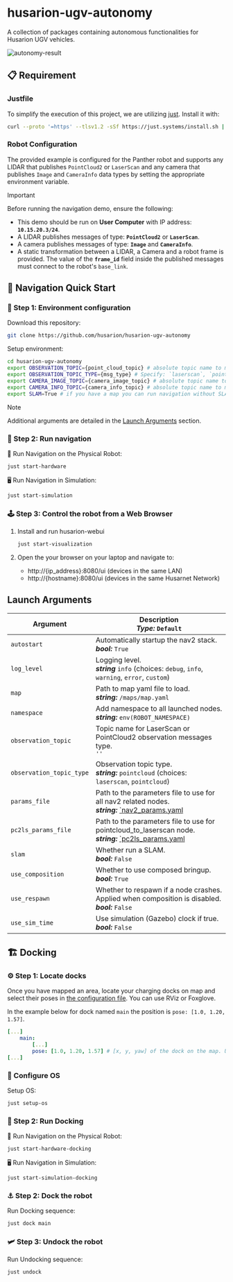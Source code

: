 # husarion-ugv-autonomy

A collection of packages containing autonomous functionalities for Husarion UGV vehicles.

![autonomy-result](https://github-readme-figures.s3.eu-central-1.amazonaws.com/panther/husarion_ugv/husarion_ugv_autonomy.gif)

## 📋 Requirement

### Justfile

To simplify the execution of this project, we are utilizing [just](https://github.com/casey/just). Install it with:

```bash
curl --proto '=https' --tlsv1.2 -sSf https://just.systems/install.sh | sudo bash -s -- --to /usr/bin
```

### Robot Configuration

The provided example is configured for the Panther robot and supports any LIDAR that publishes `PointCloud2` or `LaserScan` and any camera that publishes `Image` and `CameraInfo` data types by setting the appropriate environment variable.

> [!IMPORTANT]
> Before running the navigation demo, ensure the following:
>
> - This demo should be run on **User Computer** with IP address: **`10.15.20.3/24`**.
> - A LIDAR publishes messages of type: **`PointCloud2`** or **`LaserScan`**.
> - A camera publishes messages of type: **`Image`** and **`CameraInfo`**.
> - A static transformation between a LIDAR, a Camera and a robot frame is provided. The value of the **`frame_id`** field inside the published messages must connect to the robot's `base_link`.

## 🚀 Navigation Quick Start

### 🔧 Step 1: Environment configuration

Download this repository:

```bash
git clone https://github.com/husarion/husarion-ugv-autonomy
```

Setup environment:

```bash
cd husarion-ugv-autonomy
export OBSERVATION_TOPIC={point_cloud_topic} # absolute topic name to match your LIDAR pointcloud2 topic (e.g. /scan)
export OBSERVATION_TOPIC_TYPE={msg_type} # Specify: `laserscan`, `pointcloud`
export CAMERA_IMAGE_TOPIC={camera_image_topic} # absolute topic name to match your camera image topic (e. g. /camera/color/image_raw)
export CAMERA_INFO_TOPIC={camera_info_topic} # absolute topic name to match your camera info topic (e. g. /camera/camera_info)
export SLAM=True # if you have a map you can run navigation without SLAM
```

> [!NOTE]
> Additional arguments are detailed in the [Launch Arguments](#launch-arguments) section.

### 🧭 Step 2: Run navigation

🤖 Run Navigation on the Physical Robot:

```bash
just start-hardware
```

🖥️ Run Navigation in Simulation:

```bash
just start-simulation
```

### 🕹️ Step 3: Control the robot from a Web Browser

1. Install and run husarion-webui

    ```bash
    just start-visualization
    ```

2. Open the your browser on your laptop and navigate to:

    - http://{ip_address}:8080/ui (devices in the same LAN)
    - http://{hostname}:8080/ui (devices in the same Husarnet Network)

## Launch Arguments

| Argument                 | Description <br/> ***Type:*** `Default`                                                               |
| ------------------------ | ----------------------------------------------------------------------------------------------------- |
| `autostart`              | Automatically startup the nav2 stack. <br/> ***bool:*** `True`                                        |
| `log_level`              | Logging level. <br/> ***string*** `info` (choices: `debug`, `info`, `warning`, `error`, `custom`)     |
| `map`                    | Path to map yaml file to load. <br/> ***string:*** `/maps/map.yaml`                                   |
| `namespace`              | Add namespace to all launched nodes. <br/> ***string:*** `env(ROBOT_NAMESPACE)`                       |
| `observation_topic`      | Topic name for LaserScan or PointCloud2 observation messages type. <br/> `''`                         |
| `observation_topic_type` | Observation topic type. <br/> ***string:*** `pointcloud` (choices: `laserscan`, `pointcloud`)         |
| `params_file`            | Path to the parameters file to use for all nav2 related nodes. <br/> ***string:*** [`nav2_params.yaml](./husarion_ugv_navigation/config/nav2_params.yaml) |
| `pc2ls_params_file`      | Path to the parameters file to use for pointcloud_to_laserscan node. <br/> ***string:*** [`pc2ls_params.yaml](./husarion_ugv_navigation/config/pc2ls_params.yaml) |
| `slam`                   | Whether run a SLAM. <br/> ***bool:*** `False`                                                         |
| `use_composition`        | Whether to use composed bringup. <br/> ***bool:*** `True`                                             |
| `use_respawn`            | Whether to respawn if a node crashes. Applied when composition is disabled. <br/> ***bool:*** `False` |
| `use_sim_time`           | Use simulation (Gazebo) clock if true. <br/> ***bool:*** `False`                                      |

## 🏗️ Docking

### ⚙️ Step 1: Locate docks

Once you have mapped an area, locate your charging docks on map and select their poses in [the configuration file](docker/config/docking_server.yaml). You can use RViz or Foxglove.

In the example below for dock named `main` the position is `pose: [1.0, 1.20, 1.57]`.

```yaml
[...]
    main:
        [...]
        pose: [1.0, 1.20, 1.57] # [x, y, yaw] of the dock on the map. Used also for spawning dock in the simulation.
[...]
```

### 🔧 Configure OS

Setup OS:

```bash
just setup-os
```


### 🚀 Step 2: Run Docking

🤖 Run Navigation on the Physical Robot:

```bash
just start-hardware-docking
```

🖥️ Run Navigation in Simulation:

```bash
just start-simulation-docking
```

### ⚓ Step 2: Dock the robot

Run Docking sequence:

```bash
just dock main
```

### 🛩️ Step 3: Undock the robot

Run Undocking sequence:

```bash
just undock
```
